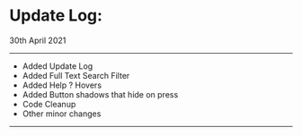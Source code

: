 # Update Log:

30th April 2021

---

* Added Update Log
* Added Full Text Search Filter
* Added Help ? Hovers
* Added Button shadows that hide on press
* Code Cleanup
* Other minor changes

---

